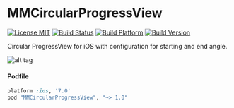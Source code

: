 MMCircularProgressView
======================
[![License MIT](https://go-shields.herokuapp.com/license-MIT-blue.png)](https://github.com/andresbrun/ABCustomUINavigationController/blob/master/LICENSE)
[![Build Status](https://travis-ci.org/mdelamata/MMCircularProgressView.png?branch=master)](https://travis-ci.org/mdelamata/MMCircularProgressView)
[![Build Platform](https://cocoapod-badges.herokuapp.com/p/MMCircularProgressView/badge.png)](https://github.com/mdelamata/MMCircularProgressView)
[![Build Version](https://cocoapod-badges.herokuapp.com/v/MMCircularProgressView/badge.png)](https://github.com/mdelamata/MMCircularProgressView)

Circular ProgressView for iOS with configuration for starting and end angle.

![alt tag](https://raw2.github.com/mdelamata/MMCircularProgressView/master/capture.png)


#### Podfile
```ruby
platform :ios, '7.0'
pod "MMCircularProgressView", "~> 1.0"
```


